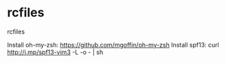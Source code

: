 rcfiles
=======

rcfiles

Install oh-my-zsh:
    https://github.com/mgoffin/oh-my-zsh
Install spf13:
    curl http://j.mp/spf13-vim3 -L -o - | sh
